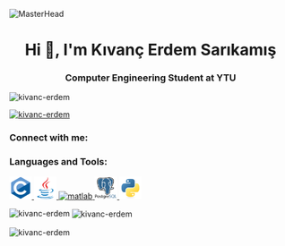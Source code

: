 ![MasterHead](https://www.google.com/url?sa=i&url=https%3A%2F%2Fwww.linkedin.com%2Fpulse%2Fmastering-different-programming-languages-ease-manish-joshi-9ztqc&psig=AOvVaw2LxFFQCOkxDx0EaXCYZfht&ust=1742225360182000&source=images&cd=vfe&opi=89978449&ved=0CBQQjRxqFwoTCJDS9sX1jowDFQAAAAAdAAAAABAV) 


<h1 align="center">Hi 👋, I'm Kıvanç Erdem Sarıkamış</h1>
<h3 align="center">Computer Engineering Student at YTU</h3>

<p align="left"> <img src="https://komarev.com/ghpvc/?username=kivanc-erdem&label=Profile%20views&color=0e75b6&style=flat" alt="kivanc-erdem" /> </p>

<p align="left"> <a href="https://github.com/ryo-ma/github-profile-trophy"><img src="https://github-profile-trophy.vercel.app/?username=kivanc-erdem" alt="kivanc-erdem" /></a> </p>

<h3 align="left">Connect with me:</h3>
<p align="left">
</p>

<h3 align="left">Languages and Tools:</h3>
<p align="left"> <a href="https://www.cprogramming.com/" target="_blank" rel="noreferrer"> <img src="https://raw.githubusercontent.com/devicons/devicon/master/icons/c/c-original.svg" alt="c" width="40" height="40"/> </a> <a href="https://www.java.com" target="_blank" rel="noreferrer"> <img src="https://raw.githubusercontent.com/devicons/devicon/master/icons/java/java-original.svg" alt="java" width="40" height="40"/> </a> <a href="https://www.mathworks.com/" target="_blank" rel="noreferrer"> <img src="https://upload.wikimedia.org/wikipedia/commons/2/21/Matlab_Logo.png" alt="matlab" width="40" height="40"/> </a> <a href="https://www.postgresql.org" target="_blank" rel="noreferrer"> <img src="https://raw.githubusercontent.com/devicons/devicon/master/icons/postgresql/postgresql-original-wordmark.svg" alt="postgresql" width="40" height="40"/> </a> <a href="https://www.python.org" target="_blank" rel="noreferrer"> <img src="https://raw.githubusercontent.com/devicons/devicon/master/icons/python/python-original.svg" alt="python" width="40" height="40"/> </a> </p>

<p><img align="left" src="https://github-readme-stats.vercel.app/api/top-langs?username=kivanc-erdem&show_icons=true&locale=en&layout=compact" alt="kivanc-erdem" /></p>

<p>&nbsp;<img align="center" src="https://github-readme-stats.vercel.app/api?username=kivanc-erdem&show_icons=true&locale=en" alt="kivanc-erdem" /></p>

<p><img align="center" src="https://github-readme-streak-stats.herokuapp.com/?user=kivanc-erdem&" alt="kivanc-erdem" /></p>
